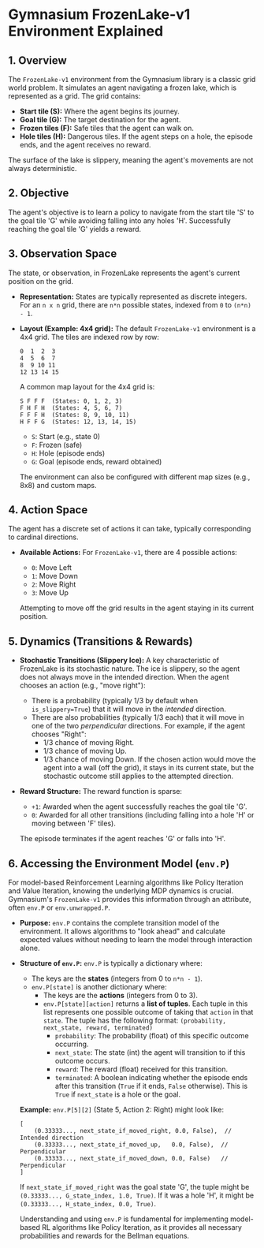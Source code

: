 # Gymnasium FrozenLake-v1 Environment Explained

## 1. Overview

The `FrozenLake-v1` environment from the Gymnasium library is a classic grid world problem. It simulates an agent navigating a frozen lake, which is represented as a grid. The grid contains:

*   **Start tile (S):** Where the agent begins its journey.
*   **Goal tile (G):** The target destination for the agent.
*   **Frozen tiles (F):** Safe tiles that the agent can walk on.
*   **Hole tiles (H):** Dangerous tiles. If the agent steps on a hole, the episode ends, and the agent receives no reward.

The surface of the lake is slippery, meaning the agent's movements are not always deterministic.

## 2. Objective

The agent's objective is to learn a policy to navigate from the start tile 'S' to the goal tile 'G' while avoiding falling into any holes 'H'. Successfully reaching the goal tile 'G' yields a reward.

## 3. Observation Space

The state, or observation, in FrozenLake represents the agent's current position on the grid.

*   **Representation:** States are typically represented as discrete integers. For an `n x n` grid, there are `n*n` possible states, indexed from `0` to `(n*n) - 1`.
*   **Layout (Example: 4x4 grid):**
    The default `FrozenLake-v1` environment is a 4x4 grid. The tiles are indexed row by row:
    ```
    0  1  2  3
    4  5  6  7
    8  9 10 11
    12 13 14 15
    ```
    A common map layout for the 4x4 grid is:
    ```
    S F F F  (States: 0, 1, 2, 3)
    F H F H  (States: 4, 5, 6, 7)
    F F F H  (States: 8, 9, 10, 11)
    H F F G  (States: 12, 13, 14, 15)
    ```
    *   `S`: Start (e.g., state 0)
    *   `F`: Frozen (safe)
    *   `H`: Hole (episode ends)
    *   `G`: Goal (episode ends, reward obtained)

    The environment can also be configured with different map sizes (e.g., 8x8) and custom maps.

## 4. Action Space

The agent has a discrete set of actions it can take, typically corresponding to cardinal directions.

*   **Available Actions:** For `FrozenLake-v1`, there are 4 possible actions:
    *   `0`: Move Left
    *   `1`: Move Down
    *   `2`: Move Right
    *   `3`: Move Up

    Attempting to move off the grid results in the agent staying in its current position.

## 5. Dynamics (Transitions & Rewards)

*   **Stochastic Transitions (Slippery Ice):**
    A key characteristic of FrozenLake is its stochastic nature. The ice is slippery, so the agent does not always move in the intended direction.
    When the agent chooses an action (e.g., "move right"):
    *   There is a probability (typically 1/3 by default when `is_slippery=True`) that it will move in the *intended* direction.
    *   There are also probabilities (typically 1/3 each) that it will move in one of the two *perpendicular* directions.
    For example, if the agent chooses "Right":
        *   1/3 chance of moving Right.
        *   1/3 chance of moving Up.
        *   1/3 chance of moving Down.
    If the chosen action would move the agent into a wall (off the grid), it stays in its current state, but the stochastic outcome still applies to the attempted direction.

*   **Reward Structure:**
    The reward function is sparse:
    *   `+1`: Awarded when the agent successfully reaches the goal tile 'G'.
    *   `0`: Awarded for all other transitions (including falling into a hole 'H' or moving between 'F' tiles).

    The episode terminates if the agent reaches 'G' or falls into 'H'.

## 6. Accessing the Environment Model (`env.P`)

For model-based Reinforcement Learning algorithms like Policy Iteration and Value Iteration, knowing the underlying MDP dynamics is crucial. Gymnasium's `FrozenLake-v1` provides this information through an attribute, often `env.P` or `env.unwrapped.P`.

*   **Purpose:** `env.P` contains the complete transition model of the environment. It allows algorithms to "look ahead" and calculate expected values without needing to learn the model through interaction alone.

*   **Structure of `env.P`:**
    `env.P` is typically a dictionary where:
    *   The keys are the **states** (integers from 0 to `n*n - 1`).
    *   `env.P[state]` is another dictionary where:
        *   The keys are the **actions** (integers from 0 to 3).
        *   `env.P[state][action]` returns a **list of tuples**. Each tuple in this list represents one possible outcome of taking that `action` in that `state`. The tuple has the following format:
            `(probability, next_state, reward, terminated)`
            *   `probability`: The probability (float) of this specific outcome occurring.
            *   `next_state`: The state (int) the agent will transition to if this outcome occurs.
            *   `reward`: The reward (float) received for this transition.
            *   `terminated`: A boolean indicating whether the episode ends after this transition (`True` if it ends, `False` otherwise). This is `True` if `next_state` is a hole or the goal.

    **Example:**
    `env.P[5][2]` (State 5, Action 2: Right) might look like:
    ```
    [
        (0.33333..., next_state_if_moved_right, 0.0, False),  // Intended direction
        (0.33333..., next_state_if_moved_up,   0.0, False),  // Perpendicular
        (0.33333..., next_state_if_moved_down, 0.0, False)   // Perpendicular
    ]
    ```
    If `next_state_if_moved_right` was the goal state 'G', the tuple might be `(0.33333..., G_state_index, 1.0, True)`. If it was a hole 'H', it might be `(0.33333..., H_state_index, 0.0, True)`.

    Understanding and using `env.P` is fundamental for implementing model-based RL algorithms like Policy Iteration, as it provides all necessary probabilities and rewards for the Bellman equations.
```
